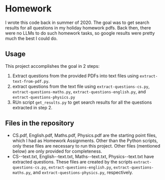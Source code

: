# Homework
I wrote this code back in summer of 2020. The goal was to get search results for all questions in my holiday homework pdfs. Back then, there were no LLMs to do such homework tasks, so google results were pretty much the best I could do.

## Usage
This project accomplishes the goal in 2 steps:
1. Extract questions from the provided PDFs into text files using `extract-text-from-pdf.py`.
2. extract questions from the text file using `extract-questions-cs.py`, `extract-questions-maths.py`, `extract-questions-english.py`, and `extract-questions-physics.py`
3. RUn script `get_results.py` to get search results for all the questions extracted in step 2.

## Files in the repository
+ CS.pdf, English.pdf, Maths.pdf, Physics.pdf are the starting point files, which I had as Homework Assignments. Other than the Python scripts, only these files are necessary to run this project. Other files (mentioned below) are only provided for completeness.
+ CS--text.txt, English--text.txt, Maths--text.txt, Physics--text.txt have extracted questions. These files are created by the scripts `extract-questions-cs.py`, `extract-questions-english.py`, `extract-questions-maths.py`, and `extract-questions-physics.py`, respectively.
